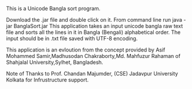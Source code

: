This is a Unicode Bangla sort program.

Download the .jar file and double click on it. 
From command line run java -jar BanglaSort.jar
This application takes an input unicode bangla raw text file and sorts all the lines in it in Bangla (Bengali) alphabetical order.
The input should be in .txt file saved with UTF-8 encoding.






This application is an evloution from the concept provided by Asif Mohammed Samir,Madhusodan Chakraborty,Md. Mahfuzur Rahaman of Shahjalal University,Sylhet, Bangladesh.

Note of Thanks to Prof. Chandan Majumder, (CSE) Jadavpur University Kolkata for Infrustructure support.
